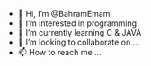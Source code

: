 - 👋 Hi, I’m @BahramEmami
- 👀 I’m interested in programming
- 🌱 I’m currently learning C & JAVA
- 💞️ I’m looking to collaborate on ...
- 📫 How to reach me ...

<!---
BahramEmami/BahramEmami is a ✨ special ✨ repository because its `README.md` (this file) appears on your GitHub profile.
You can click the Preview link to take a look at your changes.
--->
